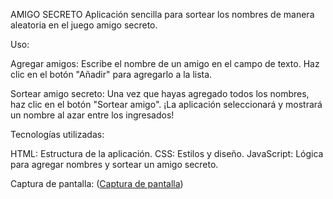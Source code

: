 AMIGO SECRETO
Aplicación sencilla para sortear los nombres de manera aleatoria en el juego amigo secreto.

Uso:

Agregar amigos:
Escribe el nombre de un amigo en el campo de texto.
Haz clic en el botón "Añadir" para agregarlo a la lista.

Sortear amigo secreto:
Una vez que hayas agregado todos los nombres, haz clic en el botón "Sortear amigo".
¡La aplicación seleccionará y mostrará un nombre al azar entre los ingresados!

Tecnologías utilizadas:

HTML: Estructura de la aplicación.
CSS: Estilos y diseño.
JavaScript: Lógica para agregar nombres y sortear un amigo secreto.

Captura de pantalla:
([Captura de pantalla](<Captura de pantalla-1.png>))

